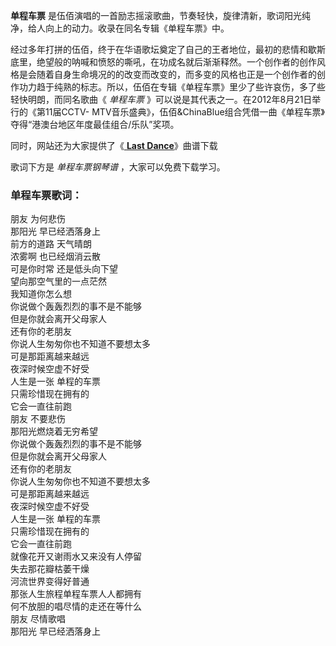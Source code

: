 

**单程车票** 是伍佰演唱的一首励志摇滚歌曲，节奏轻快，旋律清新，歌词阳光纯净，给人向上的动力。收录在同名专辑《单程车票》中。

经过多年打拼的伍佰，终于在华语歌坛奠定了自己的王者地位，最初的悲情和歇斯底里，绝望般的呐喊和愤怒的嘶吼，在功成名就后渐渐释然。一个创作者的创作风格是会随着自身生命境况的的改变而改变的，而多变的风格也正是一个创作者的创作功力趋于纯熟的标志。所以，伍佰在专辑《单程车票》里少了些许哀伤，多了些轻快明朗，而同名歌曲《
_单程车票_ 》可以说是其代表之一。在2012年8月21日举行的《第11届CCTV-
MTV音乐盛典》，伍佰&ChinaBlue组合凭借一曲《单程车票》夺得“港澳台地区年度最佳组合/乐队”奖项。

同时，网站还为大家提供了《[ **Last Dance**](Music-11285-Last-Dance-想见你插曲.html "Last
Dance")》曲谱下载

歌词下方是 _单程车票钢琴谱_ ，大家可以免费下载学习。

### 单程车票歌词：

朋友 为何悲伤  
那阳光 早已经洒落身上  
前方的道路 天气晴朗  
浓雾啊 也已经烟消云散  
可是你时常 还是低头向下望  
望向那空气里的一点茫然  
我知道你怎么想  
你说做个轰轰烈烈的事不是不能够  
但是你就会离开父母家人  
还有你的老朋友  
你说人生匆匆你也不知道不要想太多  
可是那距离越来越远  
夜深时候空虚不好受  
人生是一张 单程的车票  
只需珍惜现在拥有的  
它会一直往前跑  
朋友 不要悲伤  
那阳光燃烧着无穷希望  
你说做个轰轰烈烈的事不是不能够  
但是你就会离开父母家人  
还有你的老朋友  
你说人生匆匆你也不知道不要想太多  
可是那距离越来越远  
夜深时候空虚不好受  
人生是一张 单程的车票  
只需珍惜现在拥有的  
它会一直往前跑  
就像花开又谢雨水又来没有人停留  
失去那花瓣枯萎干燥  
河流世界变得好普通  
那张人生旅程单程车票人人都拥有  
何不放胆的唱尽情的走还在等什么  
朋友 尽情歌唱  
那阳光 早已经洒落身上

